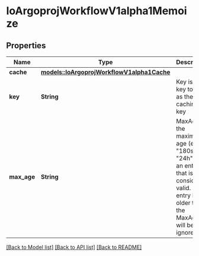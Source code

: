 # IoArgoprojWorkflowV1alpha1Memoize

## Properties

Name | Type | Description | Notes
------------ | ------------- | ------------- | -------------
**cache** | [**models::IoArgoprojWorkflowV1alpha1Cache**](io.argoproj.workflow.v1alpha1.Cache.md) |  | 
**key** | **String** | Key is the key to use as the caching key | 
**max_age** | **String** | MaxAge is the maximum age (e.g. \"180s\", \"24h\") of an entry that is still considered valid. If an entry is older than the MaxAge, it will be ignored. | 

[[Back to Model list]](../README.md#documentation-for-models) [[Back to API list]](../README.md#documentation-for-api-endpoints) [[Back to README]](../README.md)


